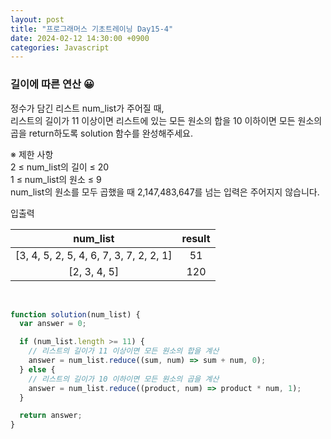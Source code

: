 ```yaml
---
layout: post
title: "프로그래머스 기초트레이닝 Day15-4"
date: 2024-02-12 14:30:00 +0900
categories: Javascript
---
```


### 길이에 따른 연산 😀

정수가 담긴 리스트 num_list가 주어질 때,<br> 리스트의 길이가 11 이상이면 리스트에 있는 모든 원소의 합을 10 이하이면 모든 원소의 곱을 return하도록 solution 함수를 완성해주세요.<br>

※ 제한 사항<br>
2 ≤ num_list의 길이 ≤ 20<br>
1 ≤ num_list의 원소 ≤ 9<br>
num_list의 원소를 모두 곱했을 때 2,147,483,647를 넘는 입력은 주어지지 않습니다.<br>

입출력 <br>

|                num_list                 | result |
| :-------------------------------------: | :----: |
| [3, 4, 5, 2, 5, 4, 6, 7, 3, 7, 2, 2, 1] |   51   |
|              [2, 3, 4, 5]               |  120   |

<br>

```javascript
function solution(num_list) {
  var answer = 0;

  if (num_list.length >= 11) {
    // 리스트의 길이가 11 이상이면 모든 원소의 합을 계산
    answer = num_list.reduce((sum, num) => sum + num, 0);
  } else {
    // 리스트의 길이가 10 이하이면 모든 원소의 곱을 계산
    answer = num_list.reduce((product, num) => product * num, 1);
  }

  return answer;
}
```
